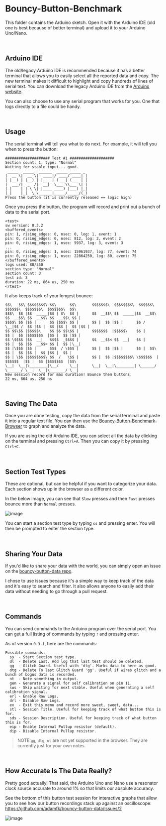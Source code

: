 # Bouncy-Button-Benchmark
This folder contains the Arduino sketch. Open it with the Arduino IDE (old one is best because of better terminal) and upload it to your Arduino Uno/Nano.

<br>

## Arduino IDE
The old/legacy Arduino IDE is recommended because it has a better terminal that allows you to easily select all the reported data and copy. The new terminal makes it difficult to highlight and copy hundreds of lines of serial text. You can download the legacy Arduino IDE from the [Arduino website](https://www.arduino.cc/en/Main/OldSoftwareReleases).

You can also choose to use any serial program that works for you. One that logs directly to a file could be handy.

<br>

## Usage
The serial terminal will tell you what to do next. For example, it will tell you when to press the button:
    
```
#################### Test #1 ####################
Section count: 1, type: "Normal"
Waiting for stable input... good.
 _____  _____  ______  _____ _____ _ 
|  __ \|  __ \|  ____|/ ____/ ____| |
| |__) | |__) | |__  | (___| (___ | |
|  ___/|  _  /|  __|  \___ \\___ \| |
| |    | | \ \| |____ ____) |___) |_|
|_|    |_|  \_\______|_____/_____/(_)
Press the button (it is currently released == logic high)
```

Once you press the button, the program will record and print out a bunch of data to the serial port.

```
<test>
sw version: 0.3.2
<buffered_events>
pin: 1, rising_edges: 0, nsec: 0, log: 1, event: 1
pin: 0, rising_edges: 0, nsec: 812, log: 2, event: 2
pin: 0, rising_edges: 1, nsec: 5937, log: 3, event: 3
...
pin: 0, rising_edges: 1, nsec: 15961937, log: 77, event: 74
pin: 0, rising_edges: 1, nsec: 22864250, log: 80, event: 75
</buffered_events>
logs used: 80/350
section type: "Normal"
section count: 3
test id: 3
duration: 22 ms, 864 us, 250 ns
</test>
```

It also keeps track of your longest bounce:
```
$$\   $$\ $$$$$$$$\ $$\      $$\       $$$$$$$\  $$$$$$$$\  $$$$$$\   $$$$$$\  $$$$$$$\  $$$$$$$\  $$\ 
$$$\  $$ |$$  _____|$$ | $\  $$ |      $$  __$$\ $$  _____|$$  __$$\ $$  __$$\ $$  __$$\ $$  __$$\ $$ |
$$$$\ $$ |$$ |      $$ |$$$\ $$ |      $$ |  $$ |$$ |      $$ /  \__|$$ /  $$ |$$ |  $$ |$$ |  $$ |$$ |
$$ $$\$$ |$$$$$\    $$ $$ $$\$$ |      $$$$$$$  |$$$$$\    $$ |      $$ |  $$ |$$$$$$$  |$$ |  $$ |$$ |
$$ \$$$$ |$$  __|   $$$$  _$$$$ |      $$  __$$< $$  __|   $$ |      $$ |  $$ |$$  __$$< $$ |  $$ |\__|
$$ |\$$$ |$$ |      $$$  / \$$$ |      $$ |  $$ |$$ |      $$ |  $$\ $$ |  $$ |$$ |  $$ |$$ |  $$ | 
$$ | \$$ |$$$$$$$$\ $$  /   \$$ |      $$ |  $$ |$$$$$$$$\ \$$$$$$  | $$$$$$  |$$ |  $$ |$$$$$$$  |$$\ 
\__|  \__|\________|\__/     \__|      \__|  \__|\________| \______/  \______/ \__|  \__|\_______/ \__|
New session record for max duration! Bounce them buttons.
22 ms, 864 us, 250 ns
```

<br>


## Saving The Data
Once you are done testing, copy the data from the serial terminal and paste it into a regular text file. You can then use the [Bouncy-Button-Benchmark-Browser](../bbb-browser/README.md) to graph and analyze the data.

If you are using the old Arduino IDE, you can select all the data by clicking on the terminal and pressing `Ctrl+A`. Then you can copy it by pressing `Ctrl+C`.


<br>


## Section Test Types
These are optional, but can be helpful if you want to categorize your data. Each section shows up in the browser as a different color.

In the below image, you can see that `Slow` presses and then `Fast` presses bounce more than `Normal` presses.

![image](https://github.com/adamfk/bouncy-button/assets/274012/03b401a3-8e64-4283-a423-7a76e8a3c8e8)

You can start a section test type by typing `ss` and pressing enter. You will then be prompted to enter the section type.


<br>


## Sharing Your Data
If you'd like to share your data with the world, you can simply open an issue on the [bouncy-button-data repo](https://github.com/adamfk/bouncy-button-data/issues/new/choose).

I chose to use issues because it's a simple way to keep track of the data and it's easy to search and filter. It also allows anyone to easily add their data without needing to go through a pull request.


<br>


## Commands
You can send commands to the Arduino program over the serial port. You can get a full listing of commands by typing `?` and pressing enter.

As of version `0.3.1`, here are the commands:

```
Possible commands: 
  ss  - Start Section test type.
  dl  - Delete Last. Add log that last test should be deleted.
  gg  - Glitch Guard. Useful with 'dtg'. Marks data to here as good.
  dtg - Delete To last Glitch Guard 'gg'. Useful if wires glitch and a bunch of bogus data is recorded.
  nt  - Note something in output.
  gen - Generate a signal for self calibration on pin 11.
  sws - Skip waiting for next stable. Useful when generating a self calibration signal.
  erl - Enable Raw Logs.
  drl - Disable Raw Logs.
  ex  - Exit this menu and record more sweet, sweet, data...
  stl - Session Title. Useful for keeping track of what button this is for.
  sds - Session Description. Useful for keeping track of what button this is for.
  eip - Enable Internal Pullup resistor (default).
  dip - Disable Internal Pullup resistor.
```

> NOTE:`gg`, `dtg`, `nt` are not yet supported in the browser. They are currently just for your own notes.

<br>


## How Accurate Is The Data Really?
Pretty good actually! That said, the Arduino Uno and Nano use a resonator clock source accurate to around 1% so that limits our absolute accuracy.

See the bottom of this button test session for interactive graphs that allow you to see how our button recordings stack up against an oscilloscope: https://github.com/adamfk/bouncy-button-data/issues/2

![image](https://github.com/adamfk/bouncy-button-data/assets/274012/330320e9-8d55-476a-805a-062b67e47283)

